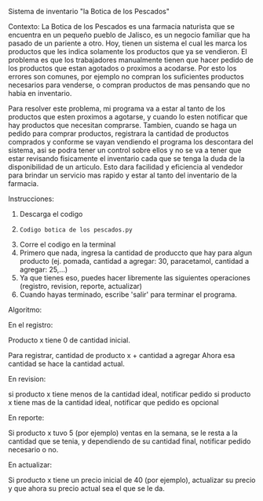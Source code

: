 Sistema de inventario "la Botica de los Pescados"

Contexto:
La Botica de los Pescados es una farmacia naturista que se encuentra en un pequeño pueblo de Jalisco, es un negocio familiar que ha pasado de un pariente a otro. Hoy, tienen un sistema el cual les marca los productos que les indica solamente los productos que ya se vendieron. El problema es que los trabajadores manualmente tienen que hacer pedido de los productos que estan agotados o proximos a acodarse. Por esto los errores son comunes, por ejemplo no compran los suficientes productos necesarios para venderse, o compran productos de mas pensando que no habia en inventario. 

Para resolver este problema, mi programa va a estar al tanto de los productos que esten proximos a agotarse, y cuando lo esten notificar que hay productos que necesitan comprarse. Tambien, cuando se haga un pedido para comprar productos, registrara la cantidad de productos comprados y conforme se vayan vendiendo el programa los descontara del sistema, asi se podra tener un control sobre ellos y no se va a tener que estar revisando fisicamente el inventario cada que se tenga la duda de la disponibilidad de un articulo. Esto dara facilidad y eficiencia al vendedor para brindar un servicio mas rapido y estar al tanto del inventario de la farmacia. 

Instrucciones: 
1. Descarga el codigo
2.     Codigo botica de los pescados.py
3. Corre el codigo en la terminal
4. Primero que nada, ingresa la cantidad de produccto que hay para algun producto (ej. pomada, cantidad a agregar: 30, paracetamol, cantidad a agregar: 25,...)
5. Ya que tienes eso, puedes hacer libremente las siguientes operaciones (registro, revision, reporte, actualizar)
6. Cuando hayas terminado, escribe 'salir' para terminar el programa.

Algoritmo: 

En el registro:

Producto x tiene 0 de cantidad inicial.

Para registrar, cantidad de producto x + cantidad a agregar
Ahora esa cantidad se hace la cantidad actual.


En revision:

si producto x tiene menos de la cantidad ideal, notificar pedido
si producto x tiene mas de la cantidad ideal, notificar que pedido es opcional


En reporte:

Si producto x tuvo 5 (por ejemplo) ventas en la semana, se le resta a la cantidad que se tenia, y dependiendo de su cantidad final, notificar pedido necesario o no.


En actualizar:

Si producto x tiene un precio inicial de 40 (por ejemplo), actualizar su precio y que ahora su precio actual sea el que se le da.
